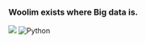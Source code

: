 ### Woolim exists where Big data is.

<img src="https://avatars.githubusercontent.com/u/100764055?v=4"> 

<img alt="Python" src ="https://img.shields.io/badge/Python-3776AB.svg?&style=for-the-badge&logo=Python&logoColor=white"/>
